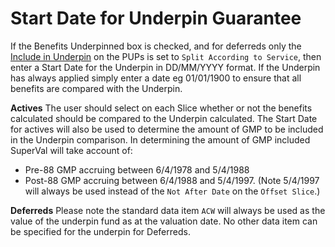 # Start Date for Underpin Guarantee

If the Benefits Underpinned box is checked, and for deferreds only the
[Include in Underpin](deferreds_basis+undind.md) on the PUPs is set to
`Split According to Service`, then enter a Start Date for the Underpin
in DD/MM/YYYY format. If the Underpin has always applied simply enter a
date eg 01/01/1900 to ensure that all benefits are compared with the
Underpin.

**Actives** The user should select on each Slice whether or not the
benefits calculated should be compared to the Underpin calculated. The
Start Date for actives will also be used to determine the amount of GMP
to be included in the Underpin comparison. In determining the amount of
GMP included SuperVal will take account of:

-   Pre-88 GMP accruing between 6/4/1978 and 5/4/1988
-   Post-88 GMP accruing between 6/4/1988 and 5/4/1997. (Note 5/4/1997
    will always be used instead of the `Not After Date` on the `Offset
    Slice`.)

**Deferreds** Please note the standard data item `ACW` will always be
used as the value of the underpin fund as at the valuation date. No
other data item can be specified for the underpin for Deferreds.
